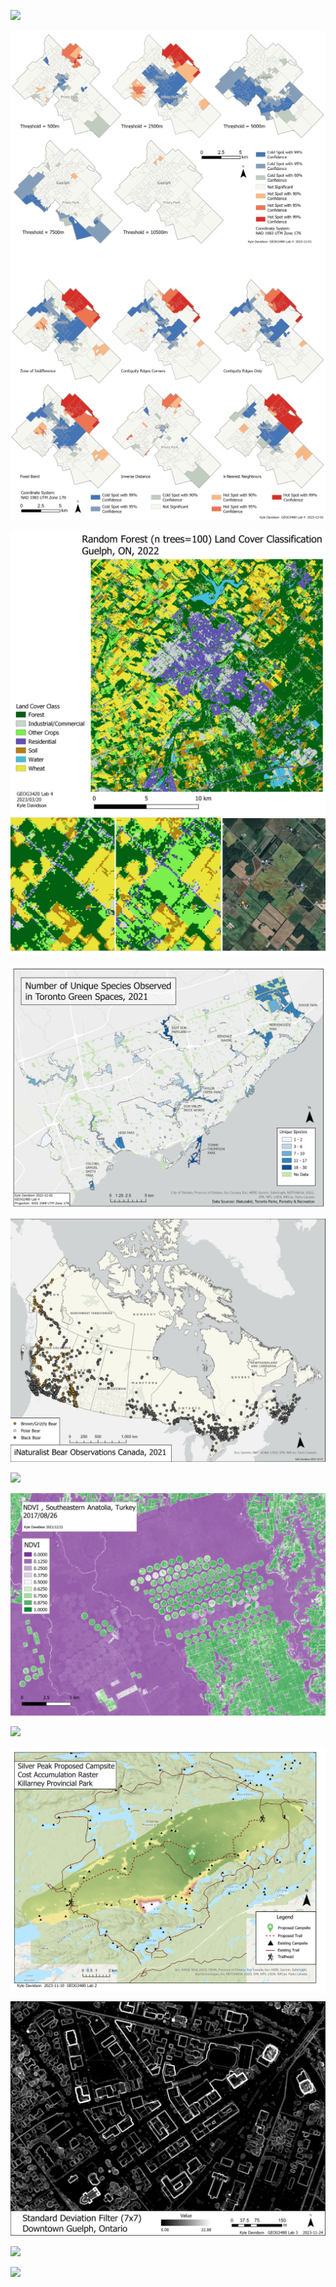 ![](maps/csrmap.png)




![](maps/threshold_cmp.png)
![](maps/hotspot.png)




![](maps/randomforest.png)
![](maps/comparison.png)




![](maps/unique_species.png)




![](maps/bear_observations.png)




![](maps/lidarmap2.png)




![](maps/ndvi.png)




![](maps/surface_water.png)




![](maps/costaccmap.png)




![](maps/stddev.png)



![](maps/map2.png)


![](maps/suitability_cmp.png)



